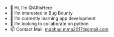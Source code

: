 - 👋 Hi, I’m @ARisHere
- 👀 I’m interested in Bug Bounty
- 🌱 I’m currently learning app development
- 💞️ I’m looking to collaborate on python
- 📫 Contact Mail: mdahad.mma2017@gmail.com

<!---
ARisHere/ARisHere is a ✨ special ✨ repository because its `README.md` (this file) appears on your GitHub profile.
You can click the Preview link to take a look at your changes.
--->
